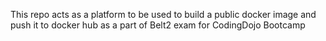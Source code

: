 This repo acts as a platform to be used to build a public docker image
and push it to docker hub as a part of Belt2 exam for CodingDojo Bootcamp
